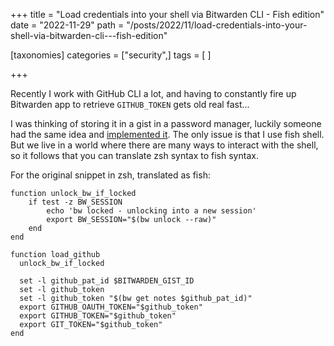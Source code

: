 +++
title = "Load credentials into your shell via Bitwarden CLI - Fish edition"
date = "2022-11-29"
path = "/posts/2022/11/load-credentials-into-your-shell-via-bitwarden-cli---fish-edition"

[taxonomies]
categories = ["security",]
tags = [ ]

+++

Recently I work with GitHub CLI a lot, and having to constantly fire up Bitwarden app to retrieve `GITHUB_TOKEN` gets old real fast...

I was thinking of storing it in a gist in a password manager, luckily someone had the same idea and [implemented it](https://blog.gruntwork.io/how-to-securely-store-secrets-in-bitwarden-cli-and-load-them-into-your-zsh-shell-when-needed-f12d4d040df). The only issue is that I use fish shell. But we live in a world where there are many ways to interact with the shell, so it follows that you can translate zsh syntax to fish syntax.

For the original snippet in zsh, translated as fish:

```fish
function unlock_bw_if_locked
    if test -z BW_SESSION
        echo 'bw locked - unlocking into a new session'
        export BW_SESSION="$(bw unlock --raw)"
    end
end

function load_github
  unlock_bw_if_locked

  set -l github_pat_id $BITWARDEN_GIST_ID
  set -l github_token
  set -l github_token "$(bw get notes $github_pat_id)"
  export GITHUB_OAUTH_TOKEN="$github_token"
  export GITHUB_TOKEN="$github_token"
  export GIT_TOKEN="$github_token"
end
```
